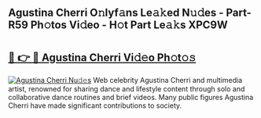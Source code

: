 ## Agustina Cherri O𝚗lyf𝚊ns Le𝚊𝚔ed N𝚞𝚍es - Part-R59 Ph𝚘tos Vi𝚍eo - H𝚘t Part Le𝚊𝚔s XPC9W

# <h2><a href="http://hf64j6.feru.top/?c=Agustina+Cherri">🔗 👉 🔴 Agustina Cherri Vi𝚍𝚎o Ph𝚘t𝚘𝚜</a></h2>

[![Agustina Cherri Nu𝚍𝚎s](https://i.imgur.com/0TWrTi3.gif)](http://hf64j6.feru.top/?c=Agustina+Cherri)
Web celebrity Agustina Cherri and multimedia artist, renowned for sharing dance and lifestyle content through solo and collaborative dance routines and brief videos. Many public figures Agustina Cherri have made significant contributions to society. 
